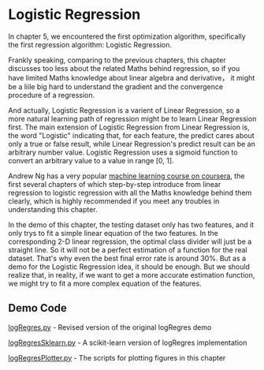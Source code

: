 # Logistic Regression

In chapter 5, we encountered the first optimization algorithm, specifically the first regression algorithm: Logistic Regression.

Frankly speaking, comparing to the previous chapters, this chapter discusses too less about the related Maths behind regression, so if you have limited Maths knowledge about linear algebra and derivative， it might be a liile big hard to understand the gradient and the convergence procedure of a regression.

And actually, Logistic Regression is a varient of Linear Regression, so a more natural learning path of regression might be to learn Linear Regression first. The main extension of Logistic Regression from Linear Regression is, the word "Logistic" indicating that, for each feature, the predict cares about only a true or false result, while Linear Regression's predict result can be an arbitrary number value. Logistic Regression uses a sigmoid function to convert an arbitrary value to a value in range [0, 1].

Andrew Ng has a very popular [machine learning course on coursera](https://www.coursera.org/learn/machine-learning), the first several chapters of which step-by-step introduce from linear regression to logistic regression with all the Maths knowledge behind them clearly, which is highly recommended if you meet any troubles in understanding this chapter.

In the demo of this chapter, the testing dataset only has two features, and it only trys to fit a simple linear equation of the two features. In the corresponding 2-D linear regression, the optimal class divider will just be a straight line. So it will not be a perfect estimation of a function for the real dataset. That's why even the best final error rate is around 30%. But as a demo for the Logistic Regression idea, it should be enough. But we should realize that, in reality, if we want to get a more accurate estimation function, we might try to fit a more complex equation of the features.

## Demo Code

[logRegres.py](logRegres.py) - Revised version of the original logRegres demo

[logRegresSklearn.py](logRegresSklearn.py) - A scikit-learn version of logRegres implementation

[logRegresPlotter.py](logRegresPlotter.py) - The scripts for plotting figures in this chapter
